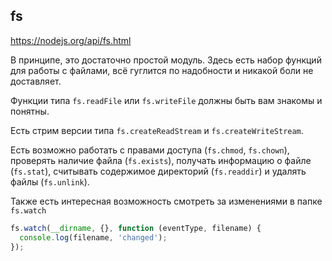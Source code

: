 ## fs

https://nodejs.org/api/fs.html

В принципе, это достаточно простой модуль. Здесь есть набор функций для работы с файлами, всё гуглится по надобности и никакой боли не доставляет.

Функции типа `fs.readFile` или `fs.writeFile` должны быть вам знакомы и понятны.

Есть стрим версии типа `fs.createReadStream` и `fs.createWriteStream`.

Есть возможно работать с правами доступа (`fs.chmod`, `fs.chown`), проверять наличие файла (`fs.exists`), получать информацию о файле (`fs.stat`), считывать содержимое директорий (`fs.readdir`) и удалять файлы (`fs.unlink`).

Также есть интересная возможность смотреть за изменениями в папке `fs.watch`
```javascript
fs.watch(__dirname, {}, function (eventType, filename) {
  console.log(filename, 'changed');
});
```
